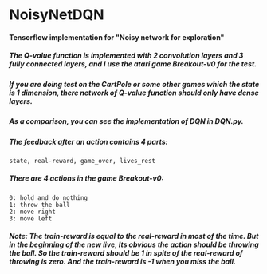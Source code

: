 # NoisyNetDQN
#### Tensorflow implementation for "Noisy network for exploration"

##### The Q-value function is implemented with 2 convolution layers and 3 fully connected layers, and I use the atari game Breakout-v0 for the test.

##### If you are doing test on the CartPole or some other games which the state is 1 dimension, there network of Q-value function should only have dense layers.

##### As a comparison, you can see the implementation of DQN in DQN.py.

##### The feedback after an action contains 4 parts:
    state, real-reward, game_over, lives_rest

##### There are 4 actions in the game Breakout-v0:
    0: hold and do nothing
    1: throw the ball
    2: move right
    3: move left
    
##### Note: The train-reward is equal to the real-reward in most of the time. But in the beginning of the new live, Its obvious the action should be throwing the ball. So the train-reward should be 1 in spite of the real-reward of throwing is zero. And the train-reward is -1 when you miss the ball.

